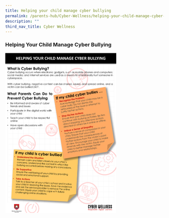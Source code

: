 ```yaml
---
title: Helping your child manage cyber bullying
permalink: /parents-hub/Cyber-Wellness/helping-your-child-manage-cyber-bullying/
description: ""
third_nav_title: Cyber Wellness
---
```

### Helping Your Child Manage Cyber Bullying

<img src="/images/cw3.png" 
     style="width:70%">